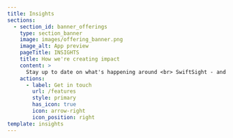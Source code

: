```yaml
---
title: Insights
sections:
  - section_id: banner_offerings
    type: section_banner
    image: images/offering_banner.png
    image_alt: App preview
    pageTitle: INSIGHTS
    title: How we're creating impact
    content: >
      Stay up to date on what's happening around <br> SwiftSight - and stay ahead of what we have planned next.
    actions:
      - label: Get in touch
        url: /features
        style: primary
        has_icon: true
        icon: arrow-right
        icon_position: right
template: insights
---
```

